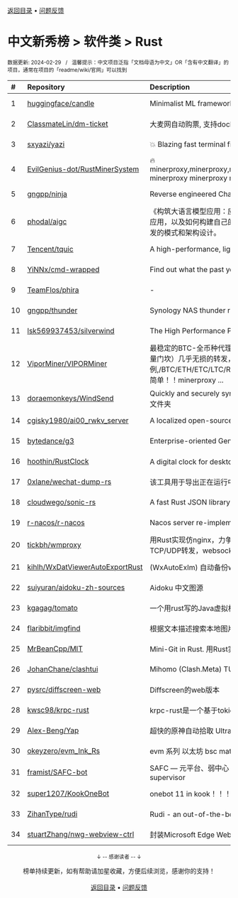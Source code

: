 <a href="https://gitee.com/GrowingGit/GitHub-Chinese-Top-Charts#github中文排行榜">返回目录</a> • <a href="/content/docs/feedback.md">问题反馈</a>

# 中文新秀榜 > 软件类 > Rust
<sub>数据更新: 2024-02-29&nbsp;&nbsp;&nbsp;/&nbsp;&nbsp;&nbsp;温馨提示：中文项目泛指「文档母语为中文」OR「含有中文翻译」的项目，通常在项目的「readme/wiki/官网」可以找到</sub>

|#|Repository|Description|Stars|Updated|Created|
|:-|:-|:-|:-|:-|:-|
|1|[huggingface/candle](https://github.com/huggingface/candle)|Minimalist ML framework for Rust|12313|2024-02-28|2023-06-19|
|2|[ClassmateLin/dm-ticket](https://github.com/ClassmateLin/dm-ticket)|大麦网自动购票, 支持docker一键部署。Damai automatically purchases tickets, running in docker container.|7645|2024-02-12|2023-05-22|
|3|[sxyazi/yazi](https://github.com/sxyazi/yazi)|💥 Blazing fast terminal file manager written in Rust, based on async I/O.|6619|2024-02-28|2023-07-08|
|4|[EvilGenius-dot/RustMinerSystem](https://github.com/EvilGenius-dot/RustMinerSystem)|🔥minerproxy,minerproxy,minerproxy,minerproxy,minerproxy,minerproxy,minerproxy,minerproxy,minerproxy,minerproxy minerproxy minerproxy minerproxy minerproxy minerproxy minerproxy minerproxy minerproxy m ...|2086|2024-02-25|2023-03-10|
|5|[gngpp/ninja](https://github.com/gngpp/ninja)|Reverse engineered ChatGPT proxy|1704|2024-02-26|2023-05-20|
|6|[phodal/aigc](https://github.com/phodal/aigc)|《构筑大语言模型应用：应用开发与架构设计》一本关于 LLM 在真实世界应用的开源电子书，介绍了大语言模型的基础知识和应用，以及如何构建自己的模型。其中包括Prompt的编写、开发和管理，探索最好的大语言模型能带来什么，以及LLM应用开发的模式和架构设计。|1104|2024-01-23|2023-06-22|
|7|[Tencent/tquic](https://github.com/Tencent/tquic)|A high-performance, lightweight, and cross-platform QUIC library|829|2024-02-28|2023-10-26|
|8|[YiNNx/cmd-wrapped](https://github.com/YiNNx/cmd-wrapped)|Find out what the past year looks like in command line!|782|2024-02-11|2023-12-29|
|9|[TeamFlos/phira](https://github.com/TeamFlos/phira)|-|659|2024-02-27|2023-04-03|
|10|[gngpp/thunder](https://github.com/gngpp/thunder)|Synology NAS thunder run on Linux|603|2024-02-26|2023-04-14|
|11|[lsk569937453/silverwind](https://github.com/lsk569937453/silverwind)|The High Performance Proxy/Load Balancer|398|2024-02-28|2023-03-17|
|12|[ViporMiner/VIPORMiner](https://github.com/ViporMiner/VIPORMiner)|最稳定的BTC-全币种代理中转,地表最强矿池代理 矿池中转 矿池抽水开发者费用固定千分之2（1台也是0.02%，没有矿机数量门坎）几乎无损的转发，近乎变态的精准比例；轻松支持百万级并发！开发费单一抽取.精准比例,/BTC/ETH/ETC/LTC/RVN/ERGO/CFX/KAS/IRON/CKB/KDA/ZEC/NEXA ,性能极高，经过1000G压力测试，一键安装上手简单！！minerproxy ...|367|2024-02-27|2023-08-16|
|13|[doraemonkeys/WindSend](https://github.com/doraemonkeys/WindSend)|Quickly and securely sync clipboard, transfer files and directories between devices. 快速安全的同步剪切板，传输文件或文件夹|334|2024-02-28|2023-06-21|
|14|[cgisky1980/ai00_rwkv_server](https://github.com/cgisky1980/ai00_rwkv_server)|A localized open-source AI server that is better than ChatGPT.|323|2024-02-28|2023-07-10|
|15|[bytedance/g3](https://github.com/bytedance/g3)|Enterprise-oriented Generic Proxy Solutions|320|2024-02-28|2023-04-11|
|16|[hoothin/RustClock](https://github.com/hoothin/RustClock)|A digital clock for desktop popup every half hour, support 20-20-20 rule. 每隔半小時彈出一次的桌面電子時鐘|290|2023-10-21|2023-05-25|
|17|[0xlane/wechat-dump-rs](https://github.com/0xlane/wechat-dump-rs)|该工具用于导出正在运行中的微信进程的 key 并自动解密所有微信数据库文件以及导出 key 后数据库文件离线解密。|283|2023-11-12|2023-09-19|
|18|[cloudwego/sonic-rs](https://github.com/cloudwego/sonic-rs)|A fast Rust JSON library based on SIMD.|281|2024-02-27|2023-07-27|
|19|[r-nacos/r-nacos](https://github.com/r-nacos/r-nacos)|Nacos server re-implemented in Rust.|275|2024-02-28|2023-05-03|
|20|[tickbh/wmproxy](https://github.com/tickbh/wmproxy)|用Rust实现仿nginx，力争实现一个可替代方案，http/https代理, socks5代理, 负载均衡, 反向代理, 静态文件服务器，四层TCP/UDP转发，websocket转发, 内网穿透nat|262|2024-02-28|2023-08-16|
|21|[kihlh/WxDatViewerAutoExportRust](https://github.com/kihlh/WxDatViewerAutoExportRust)|(WxAutoExIm) 自动备份wx聊天图片到指定位置|253|2023-10-31|2023-09-27|
|22|[suiyuran/aidoku-zh-sources](https://github.com/suiyuran/aidoku-zh-sources)|Aidoku 中文图源|158|2024-02-28|2023-04-11|
|23|[kgagag/tomato](https://github.com/kgagag/tomato)|一个用rust写的Java虚拟机 JVM|130|2023-11-18|2023-10-23|
|24|[flaribbit/imgfind](https://github.com/flaribbit/imgfind)|根据文本描述搜索本地图片的工具，powered by Rust + candle + CLIP|122|2023-10-31|2023-09-15|
|25|[MrBeanCpp/MIT](https://github.com/MrBeanCpp/MIT)|Mini-Git in Rust. 用Rust实现的简易Git|104|2024-01-10|2023-12-12|
|26|[JohanChane/clashtui](https://github.com/JohanChane/clashtui)|Mihomo (Clash.Meta) TUI Client|97|2024-02-18|2023-11-18|
|27|[pysrc/diffscreen-web](https://github.com/pysrc/diffscreen-web)|Diffscreen的web版本|92|2023-10-13|2023-06-04|
|28|[kwsc98/krpc-rust](https://github.com/kwsc98/krpc-rust)|krpc-rust是一个基于tokio异步线程的轻量级，高性能RPC框架，兼容Dubbo协议支持服务注册与发现|71|2024-02-27|2023-10-08|
|29|[Alex-Beng/Yap](https://github.com/Alex-Beng/Yap)|超快的原神自动拾取  Ultra-fast Genshin Impact Auto Pickup|67|2024-02-24|2023-07-03|
|30|[okeyzero/evm_Ink_Rs](https://github.com/okeyzero/evm_Ink_Rs)|evm 系列 以太坊 bsc matic avax okx 等 区块链 通用 快速 打铭文工具|63|2024-01-14|2023-12-02|
|31|[framist/SAFC-bot](https://github.com/framist/SAFC-bot)|SAFC — 元平台、弱中心 — 不只是评价导师   Student Anti-Fraud Center - Meta & decentralization - not just reviewing supervisor|47|2024-02-20|2023-08-30|
|32|[super1207/KookOneBot](https://github.com/super1207/KookOneBot)|onebot 11 in kook！！！ kook = 开黑啦|45|2023-12-28|2023-06-05|
|33|[ZihanType/rudi](https://github.com/ZihanType/rudi)|Rudi - an out-of-the-box dependency injection framework for Rust. Rudi，一个开箱即用的 Rust 依赖注入框架。|44|2024-02-26|2023-08-09|
|34|[stuartZhang/nwg-webview-ctrl](https://github.com/stuartZhang/nwg-webview-ctrl)|封装Microsoft Edge WebView2浏览器内核为Native Windows GUI (i.e. NWG crate)开发框架的WebView图形控件|39|2023-11-27|2023-11-25|

<div align="center">
    <p><sub>↓ -- 感谢读者 -- ↓</sub></p>
    榜单持续更新，如有帮助请加星收藏，方便后续浏览，感谢你的支持！
</div>

<br/>

<div align="center"><a href="https://gitee.com/GrowingGit/GitHub-Chinese-Top-Charts#github中文排行榜">返回目录</a> • <a href="/content/docs/feedback.md">问题反馈</a></div>
